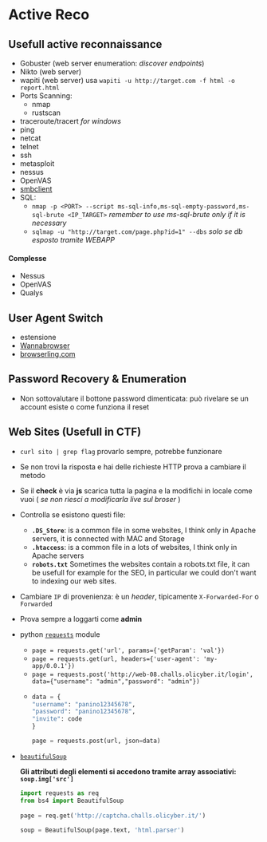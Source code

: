 # Active Reco
## Usefull active reconnaissance
- Gobuster (web server enumeration: *discover endpoints*)
- Nikto (web server)
- wapiti (web server) usa `wapiti -u http://target.com -f html -o report.html`
- Ports Scanning:
  - nmap
  - rustscan
- traceroute/tracert *for windows* 
- ping
- netcat
- telnet
- ssh
- metasploit
- nessus
- OpenVAS
- [smbclient](#smbclient)
- SQL:
    - `nmap -p <PORT> --script ms-sql-info,ms-sql-empty-password,ms-sql-brute <IP_TARGET>` *remember to use ms-sql-brute only if it is necessary*
    - `sqlmap -u "http://target.com/page.php?id=1" --dbs` *solo se db esposto tramite WEBAPP*

#### Complesse
- Nessus
- OpenVAS
- Qualys

## User Agent Switch
- estensione
- [Wannabrowser](#wannabrowser)
- [browserling.com](https://www.browserling.com/)

## Password Recovery & Enumeration
- Non sottovalutare il bottone password dimenticata: può rivelare se un account esiste o come funziona il reset

## Web Sites (Usefull in CTF)
- `curl sito | grep flag` provarlo sempre, potrebbe funzionare
- Se non trovi la risposta e hai delle richieste HTTP prova a cambiare il metodo
- Se il **check** è via **js** scarica tutta la pagina e la modifichi in locale come vuoi ( *se non riesci a modificarla live sul broser* )
- Controlla se esistono questi file:
  - **`.DS_Store`**: is a common file in some websites, I think only in Apache servers, it is connected with MAC and Storage
  - **`.htaccess`**: is a common file in a lots of websites, I think only in Apache servers
  - **`robots.txt`** Sometimes the websites contain a robots.txt file, it can be usefull for example for the SEO, in particular we could don't want to indexing our web sites.
- Cambiare `IP` di provenienza: è un *header*, tipicamente `X-Forwarded-For` o `Forwarded`
- Prova sempre a loggarti come **admin**
- python [`requests`](https://requests.readthedocs.io/en/latest/user/quickstart/) module
  - `page = requests.get('url', params={'getParam': 'val'})`
  - `page = requests.get(url, headers={'user-agent': 'my-app/0.0.1'})`
  - `page = requests.post('http://web-08.challs.olicyber.it/login', data={"username": "admin","password": "admin"})`
  - ```python
    data = {
    "username": "panino12345678",
    "password": "panino12345678",
    "invite": code
    }

    page = requests.post(url, json=data)
    ```
- [`beautifulSoup`](https://www.crummy.com/software/BeautifulSoup/bs4/doc/)

  **Gli attributi degli elementi si accedono tramite array associativi: `soup.img['src']`**

  ```python
  import requests as req
  from bs4 import BeautifulSoup
   
  page = req.get('http://captcha.challs.olicyber.it/')
   
  soup = BeautifulSoup(page.text, 'html.parser')
  ```

